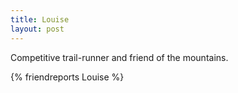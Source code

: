 ```yaml
---
title: Louise
layout: post
---
```


Competitive trail-runner and friend of the mountains.

{% friendreports Louise %}
